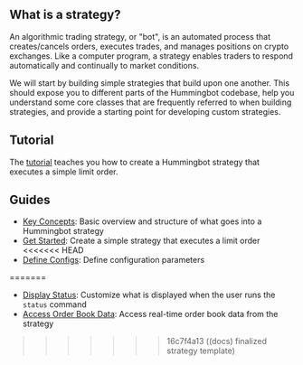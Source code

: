 ## What is a strategy?

An algorithmic trading strategy, or "bot", is an automated process that creates/cancels orders, executes trades, and manages positions on crypto exchanges. Like a computer program, a strategy enables traders to respond automatically and continually to market conditions.

We will start by building simple strategies that build upon one another. This should expose you to different parts of the Hummingbot codebase, help you understand some core classes that are frequently referred to when building strategies, and provide a starting point for developing custom strategies. 

## Tutorial

The [tutorial](./tutorial) teaches you how to create a Hummingbot strategy that executes a simple limit order.

## Guides

* [Key Concepts](./key-concepts): Basic overview and structure of what goes into a Hummingbot strategy
* [Get Started](./create-strategy): Create a simple strategy that executes a limit order
<<<<<<< HEAD
* [Define Configs](./config): Define configuration parameters

<!-- 
* [Display Status](./status): Customize what is displayed when the user runs the `status` command
* [Access Order Book Data](./order-book): Access real-time order book data from the strategy 
-->
=======
* [Display Status](./status): Customize what is displayed when the user runs the `status` command
* [Access Order Book Data](./order-book): Access real-time order book data from the strategy
>>>>>>> 16c7f4a13 ((docs) finalized strategy template)
